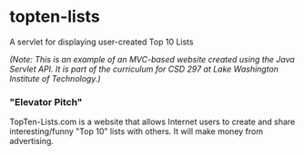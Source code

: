 # topten-lists
A servlet for displaying user-created Top 10 Lists

_(Note: This is an example of an MVC-based website created using the Java Servlet API. It is part of the curriculum for CSD 297 at Lake Washington Institute of Technology.)_

### "Elevator Pitch"
TopTen-Lists.com is a website that allows Internet users to create and share interesting/funny "Top 10" lists with others. It will make money from advertising.

